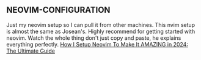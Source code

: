 ## NEOVIM-CONFIGURATION

Just my neovim setup so I can pull it from other machines.
This nvim setup is almost the same as Josean's. Highly recommend for getting 
started with neovim. Watch the whole thing don't just copy and paste, he 
explains everything perfectly.
[How I Setup Neovim To Make It AMAZING in 2024: The Ultimate Guide](https://www.youtube.com/watch?v=6pAG3BHurdM&t=2587s)
